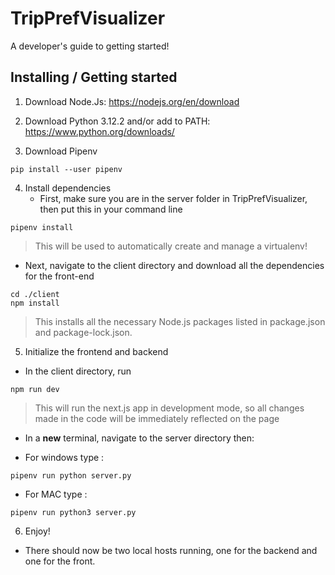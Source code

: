 # TripPrefVisualizer 

A developer's guide to getting started!

## Installing / Getting started

1. Download Node.Js: https://nodejs.org/en/download

2. Download Python 3.12.2 and/or add to PATH: https://www.python.org/downloads/

3. Download Pipenv
```shell
pip install --user pipenv
```
4. Install dependencies
    * First, make sure you are in the server folder in TripPrefVisualizer, then put this in your command line 
```shell
pipenv install
```

> This will be used to automatically create and manage a virtualenv!

- Next, navigate to the client directory and download all the dependencies for the front-end
```shell
cd ./client
npm install
```
> This installs all the necessary Node.js packages listed in package.json and package-lock.json.

5. Initialize the frontend and backend
- In the client directory, run
```shell
npm run dev
```
> This will run the next.js app in development mode, so all changes made in the code will be immediately reflected on the page

- In a **new** terminal, navigate to the server directory then:
* For windows type :
```shell
pipenv run python server.py
```

* For MAC type :
```shell
pipenv run python3 server.py
``` 

6. Enjoy!
- There should now be two local hosts running, one for the backend and one for the front.
